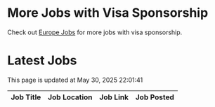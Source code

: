 # More Jobs with Visa Sponsorship

Check out [Europe Jobs](https://github.com/sureshparimi/europejobs#latest-jobs) for more jobs with visa sponsorship.

# Latest Jobs

This page is updated at May 30, 2025 22:01:41

| Job Title | Job Location | Job Link | Job Posted |
| --- | --- | --- | --- |

